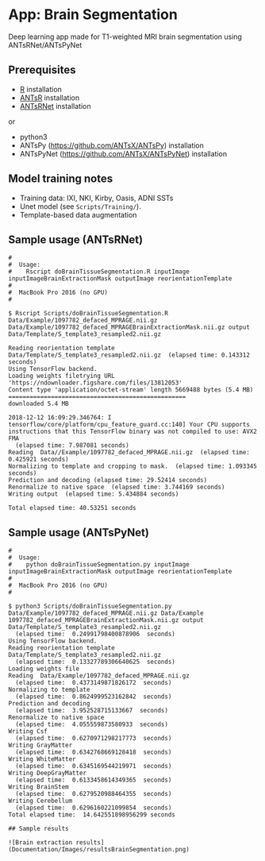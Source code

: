# App:  Brain Segmentation

Deep learning app made for T1-weighted MRI brain segmentation using ANTsRNet/ANTsPyNet

## Prerequisites

* [R](https://www.r-project.org) installation
* [ANTsR](https://github.com/ANTsX/ANTsR) installation
* [ANTsRNet](https://github.com/ANTsX/ANTsRNet) installation

or 

* python3
* ANTsPy (https://github.com/ANTsX/ANTsPy) installation
* ANTsPyNet (https://github.com/ANTsX/ANTsPyNet) installation

## Model training notes

* Training data: IXI, NKI, Kirby, Oasis, ADNI SSTs
* Unet model (see ``Scripts/Training/``).
* Template-based data augmentation

## Sample usage (ANTsRNet)

```
#
#  Usage:
#    Rscript doBrainTissueSegmentation.R inputImage inputImageBrainExtractionMask outputImage reorientationTemplate
#
#  MacBook Pro 2016 (no GPU)
#

$ Rscript Scripts/doBrainTissueSegmentation.R Data/Example/1097782_defaced_MPRAGE.nii.gz Data/Example/1097782_defaced_MPRAGEBrainExtractionMask.nii.gz output Data/Template/S_template3_resampled2.nii.gz

Reading reorientation template Data/Template/S_template3_resampled2.nii.gz  (elapsed time: 0.143312 seconds)
Using TensorFlow backend.
Loading weights filetrying URL 'https://ndownloader.figshare.com/files/13812053'
Content type 'application/octet-stream' length 5669488 bytes (5.4 MB)
==================================================
downloaded 5.4 MB

2018-12-12 16:09:29.346764: I tensorflow/core/platform/cpu_feature_guard.cc:140] Your CPU supports instructions that this TensorFlow binary was not compiled to use: AVX2 FMA
  (elapsed time: 7.987081 seconds)
Reading  Data//Example/1097782_defaced_MPRAGE.nii.gz  (elapsed time: 0.425921 seconds)
Normalizing to template and cropping to mask.  (elapsed time: 1.093345 seconds)
Prediction and decoding (elapsed time: 29.52414 seconds)
Renormalize to native space  (elapsed time: 3.744169 seconds)
Writing output  (elapsed time: 5.434884 seconds)

Total elapsed time: 40.53251 seconds
```

## Sample usage (ANTsPyNet)

```
#
#  Usage:
#    python doBrainTissueSegmentation.py inputImage inputImageBrainExtractionMask outputImage reorientationTemplate
#
#  MacBook Pro 2016 (no GPU)
#

$ python3 Scripts/doBrainTissueSegmentation.py Data/Example/1097782_defaced_MPRAGE.nii.gz Data/Example 1097782_defaced_MPRAGEBrainExtractionMask.nii.gz output Data/Template/S_template3_resampled2.nii.gz
  (elapsed time:  0.24991798400878906  seconds)
Using TensorFlow backend.
Reading reorientation template Data/Template/S_template3_resampled2.nii.gz
  (elapsed time:  0.13327789306640625  seconds)
Loading weights file
Reading  Data/Example/1097782_defaced_MPRAGE.nii.gz
  (elapsed time:  0.4373149871826172  seconds)
Normalizing to template
  (elapsed time:  0.8624999523162842  seconds)
Prediction and decoding
  (elapsed time:  3.952528715133667  seconds)
Renormalize to native space
  (elapsed time:  4.055559873580933  seconds)
Writing Csf
  (elapsed time:  0.6270971298217773  seconds)
Writing GrayMatter
  (elapsed time:  0.6342768669128418  seconds)
Writing WhiteMatter
  (elapsed time:  0.6345169544219971  seconds)
Writing DeepGrayMatter
  (elapsed time:  0.6133458614349365  seconds)
Writing BrainStem
  (elapsed time:  0.6279520988464355  seconds)
Writing Cerebellum
  (elapsed time:  0.6296160221099854  seconds)
Total elapsed time:  14.642551898956299 seconds

## Sample results

![Brain extraction results](Documentation/Images/resultsBrainSegmentation.png)

